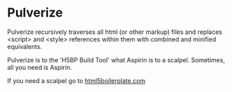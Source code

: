 # Pulverize

Pulverize recursively traverses all html (or other markup) files and replaces \<script\> and \<style\> references 
within them with combined and minified equivalents.

Pulverize is to the 'H5BP Build Tool' what Aspirin is to a scalpel. Sometimes, all you need is Aspirin.

If you need a scalpel go to [html5boilerplate.com](http://html5boilerplate.com)